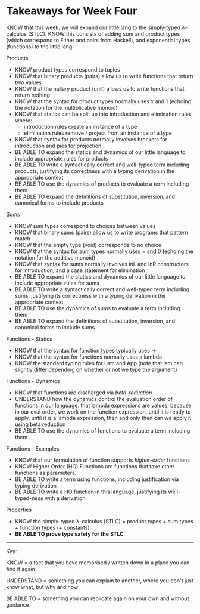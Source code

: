 # Takeaways for Week Four

KNOW that this week, we will expand our little lang to the simply-typed λ-calculus (STLC).
KNOW this consists of adding sum and product types (which correspond to Either and pairs from Haskell), and exponential types (functions) to the little lang.

Products
* KNOW product types correspond to tuples
* KNOW that binary products (pairs) allow us to write functions that return two values
* KNOW that the nullary product (unit) allows us to write functions that return nothing
* KNOW that the syntax for product types normally uses x and 1 (echoing the notation for the multiplicative monoid)
* KNOW that statics can be split up into introduction and elimination rules where:
  - introduction rules create an instance of a type
  - elimination rules remove / project from an instance of a type
* KNOW that syntax for products normally involves brackets for introduction and pies for projection
* BE ABLE TO expand the statics and dynamics of our little language to include appropriate rules for products
* BE ABLE TO write a syntactically correct and well-typed term including products, justifying its correctness with a typing derivation in the appropriate context
* BE ABLE TO use the dynamics of products to evaluate a term including them
* BE ABLE TO expand the definitions of substitution, inversion, and canonical forms to include products

Sums
* KNOW sum types correspond to choices between values
* KNOW that binary sums (pairs) allow us to write programs that pattern match
* KNOW that the empty type (void) corresponds to no choice
* KNOW that the syntax for sum types normally uses = and 0 (echoing the notation for the additive monoid)
* KNOW that syntax for sums normally involves inL and inR constructors for introduction, and a case statement for elimination
* BE ABLE TO expand the statics and dynamics of our little language to include appropriate rules for sums
* BE ABLE TO write a syntactically correct and well-typed term including sums, justifying its correctness with a typing derivation in the appropriate context
* BE ABLE TO use the dynamics of sums to evaluate a term including them
* BE ABLE TO expand the definitions of substitution, inversion, and canonical forms to include sums

Functions - Statics
* KNOW that the syntax for function types typically uses ->
* KNOW that the syntax for functions normally uses a lambda
* KNOW the standard typing rules for Lam and App (note that lam can slightly differ depending on whether or not we type the argument)

Functions - Dynamics
* KNOW that functions are discharged via _beta-reduction_
* UNDERSTAND how the dynamics control the evaluation order of functions in our language: that lambda expressions are values, because in our eval order, we work on the function expression, until it is ready to apply, until it is a lambda expression, then and only then can we apply it using beta reduction
* BE ABLE TO use the dynamics of functions to evaluate a term including them

Functions - Examples
* KNOW that our formulation of function supports _higher-order_ functions
* KNOW Higher Order (HO) Functions are functions that take other functions as parameters.
* BE ABLE TO write a term using functions, including justification via typing derivation
* BE ABLE TO write a HO function in this language, justifying its well-typed-ness with a derivation

Properties
  * KNOW the simply-typed λ-calculus (STLC) = product types + sum types + function types (+ constants)
  * **BE ABLE TO prove type safety for the STLC**

---
Key:

KNOW = a fact that you have memorised / written down in a place you can find it again

UNDERSTAND = something you can explain to another, where you don't just know what, but why and how

BE ABLE TO = something you can replicate again on your own and without guidance
